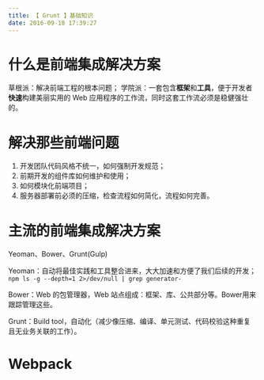 ```yaml
---
title: 【 Grunt 】基础知识
date: 2016-09-18 17:39:27
---
```


# 什么是前端集成解决方案
草根派：解决前端工程的根本问题；
学院派：一套包含**框架**和**工具**，便于开发者**快速**构建美丽实用的 Web 应用程序的工作流，同时这套工作流必须是稳健强壮的。

# 解决那些前端问题
1. 开发团队代码风格不统一，如何强制开发规范；
2. 前期开发的组件库如何维护和使用；
3. 如何模块化前端项目；
4. 服务器部署前必须的压缩，检查流程如何简化，流程如何完善。

# 主流的前端集成解决方案
Yeoman、Bower、Grunt(Gulp)

Yeoman：自动将最佳实践和工具整合进来，大大加速和方便了我们后续的开发；
`npm ls -g --depth=1 2>/dev/null | grep generator-`

Bower：Web 的包管理器，Web 站点组成：框架、库、公共部分等。Bower用来跟踪管理这些。

Grunt：Build tool，自动化（减少像压缩、编译、单元测试、代码校验这种重复且无业务关联的工作）。

# Webpack










